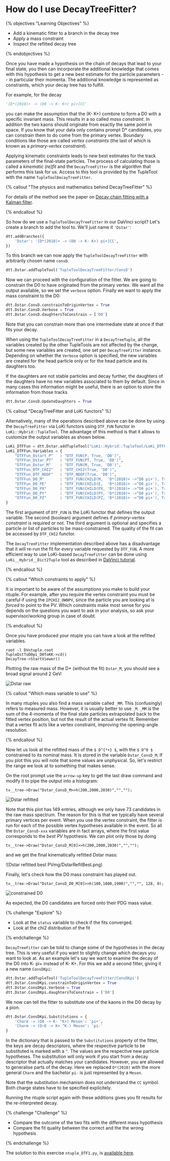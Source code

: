 # How do I use DecayTreeFitter?

{% objectives "Learning Objectives" %}

* Add a kinematic fitter to a branch in the decay tree
* Apply a mass constraint
* Inspect the refitted decay tree

{% endobjectives %} 

Once you have made a hypothesis on the chain of decays that lead to your final state, you then can incorporate the additional knowledge that comes with this hypothesis to get a new best estimate for the particle parameters -- in particular their momenta. The additional knowledge is represented as constraints, which your decay tree has to fulfill.

For example, for the decay
```python
'[D*(2010)+ -> (D0 -> K- K+) pi+]CC'
```
you can make the assumption that the (K- K+) combine to form a D0 with a specific invariant mass. This results in a so called *mass constraint*. In addition the two kaons should originate from exactly the same point in space. If you know that your data only contains prompt D\* candidates, you can constrain them to do come from the primary vertex. Boundary conditions like those are called *vertex constraints* (the last of which is known as a *primary-vertex constraint*).

Applying kinematic constraints leads to new best estimates for the track parameters of the final-state particles. The process of calculating those is called a *kinematic (re)fit* and the `DecayTreeFitter` is the algorithm that performs this task for us. Access to this tool is provided by the TupleTool with the name `TupleToolDecayTreeFitter`.

{% callout "The physics and mathematics behind DecayTreeFitter" %}

For details of the method see the paper on [Decay chain fitting with a Kalman 
filter](https://arxiv.org/abs/physics/0503191).

{% endcallout %} 

So how do we use a `TupleToolDecayTreeFitter` in our DaVinci script? Let's create a branch to add the tool to. We'll just name it `'Dstar'`:
```python
dtt.addBranches({
    'Dstar': '[D*(2010)+ -> (D0 -> K- K+) pi+]CC',
})
```
To this branch we can now apply the `TupleToolDecayTreeFitter` with arbitrarily chosen name `consD`.
```python
dtt.Dstar.addTupleTool('TupleToolDecayTreeFitter/ConsD')
```
Now we can proceed with the configuration of the fitter. We are going to constrain the D0 to have originated from the primary vertex. We want all the output available, so we set the `verbose` option. Finally we want to apply the mass constraint to the D0:
```python
dtt.Dstar.ConsD.constrainToOriginVertex = True
dtt.Dstar.ConsD.Verbose = True
dtt.Dstar.ConsD.daughtersToConstrain = ['D0']
```
Note that you can constrain more than one intermediate state at once if that fits your decay.

When using the `TupleToolDecayTreeFitter` in a `DecayTreeTuple`, all the variables created by the other TupleTools are not affected by the change, but some new variables are created, one set per `DecayTreeFitter` instance. Depending on whether the `Verbose` option is specified, the new variables are created for the head particle only or for the head particle and its daughters too.

If the daughters are not stable particles and decay further, the daughters of the daughters have no new variables associated to them by default.
Since in many cases this information might be useful, there is an option to store the information from those tracks
```python
dtt.Dstar.ConsD.UpdateDaughters = True
```

{% callout "DecayTreeFitter and LoKi functors" %}

Alternatively, many of the operations described above can be done by using the 
`DecayTreeFitter` via LoKi functors using `DTF_FUN` functor in `LoKi::Hybrid::TupleTool`.
The advantage of this method is that it allows to customize the output variables as shown below.
```python
LoKi_DTFFun = dtt.Dstar.addTupleTool("LoKi::Hybrid::TupleTool/LoKi_DTFFun")
LoKi_DTFFun.Variables = {
    "DTFFun_Dstart_P"   : "DTF_FUN(P, True, 'D0')",
    "DTFFun_Dstar_PT"   : "DTF_FUN(PT, True, 'D0')",
    "DTFFun_Dstar_M"    : "DTF_FUN(M, True, 'D0')",
    "DTFFun_DTF_CHI2"   : "DTF_CHI2(True, 'D0')",
    "DTFFun_DTF_NDOF"   : "DTF_NDOF(True, 'D0')",
    "DTFFun_D0_M"       : "DTF_FUN(CHILD(M,  'D*(2010)+ ->^D0 pi+'), True, 'D0')",
    "DTFFun_D0_PE"      : "DTF_FUN(CHILD(E,  'D*(2010)+ ->^D0 pi+'), True, 'D0')",
    "DTFFun_D0_PX"      : "DTF_FUN(CHILD(PX, 'D*(2010)+ ->^D0 pi+'), True, 'D0')",
    "DTFFun_D0_PY"      : "DTF_FUN(CHILD(PY, 'D*(2010)+ ->^D0 pi+'), True, 'D0')",
    "DTFFun_D0_PZ"      : "DTF_FUN(CHILD(PZ, 'D*(2010)+ ->^D0 pi+'), True, 'D0')"
}
```
The first argument of `DTF_FUN` is the LoKi functor that defines the output variable. The second (boolean) argument defines if *primary-vertex constraint* is required or not. The third argument is optional and specifies a particle or list of particles to be mass-constrained. The quality of the fit can be accessed by `DTF_CHI2` functor.

The `DecayTreeFitter` implementation described above has a disadvantage that it will re-run the fit for every variable requested by `DTF_FUN`. A more efficient way to use LoKi-based `DecayTreeFitter` can be done using `LoKi__Hybrid__Dict2Tuple` tool as described in [DaVinci tutorial](https://twiki.cern.ch/twiki/bin/view/LHCb/DaVinciTutorial9b).

{% endcallout %} 

{% callout "Which constraints to apply" %}

It is important to be aware of the assumptions you make to build your ntuple. For 
example, after you require the vertex constraint you must be careful if using 
the `IPCHI2_OWNPV`, since the particle you are looking at is *forced* to point 
to the PV. Which constraints make most sense for you depends on the questions 
you want to ask in your analysis, so ask your supervisor/working group in case 
of doubt.

{% endcallout %} 

Once you have produced your ntuple you can have a look at the refitted variables.
```shell
root -l DVntuple.root
TupleDstToD0pi_D0ToKK->cd()
DecayTree->StartViewer()
```
Plotting the raw mass of the D* (without the fit) `Dstar_M`, you should see a broad signal around 2 GeV:

![Dstar raw](img/DstarRaw.png)

{% callout "Which mass variable to use" %}

In many ntuples you also find a mass variable called `_MM`. This (confusingly) 
refers to measured mass. However, it is usually better to use `_M`. `_MM` is 
the sum of the 4-momenta of the final state particles extrapolated back to the 
fitted vertex position, but not the result of the actual vertex fit. Remember that
a vertex fit acts like a vertex constraint, improving the opening-angle resolution.

{% endcallout %} 


Now let us look at the refitted mass of the `$ D^{*+} $`, with the `$ D^0 $` constrained to its nominal mass.
It is stored in the variable `Dstar_ConsD_M`.
If you plot this you will note that some values are unphysical.
So, let's restrict the range we look at to something that makes sense.

On the root prompt use the `arrow-up` key to get the last draw command and modify it to pipe the output into a histogram:
```shell
tv__tree->Draw("Dstar_ConsD_M>>h(200,2000,2030)","","");
```

![Dstar refitted](img/DstarRefit.png)

Note that this plot has 149 entries, although we only have 73 candidates in the raw mass spectrum. The reason for this is that we typically have several primary vertices per event. When you use the vertex constraint, the fitter is run for each of the possible vertex hypotheses available in the event. So all the `Dstar_ConsD-xxx` variables are in fact arrays, where the first value corresponds to the *best PV* hypothesis. We can plot only those by doing
```shell
tv__tree->Draw("Dstar_ConsD_M[0]>>h(200,2000,2030)","","");
```
and we get the final kinematically refitted Dstar mass:

![Dstar refitted best PVmg/DstarRefitBest.png)

Finally, let's check how the D0 mass constraint has played out.

```shell
tv__tree->Draw("Dstar_ConsD_D0_M[0]>>h(100,1800,1900)","","", 128, 0);
```

![constrained D0](img/D0Refit.png)

As expected, the D0 candidates are forced onto their PDG mass value.


{% challenge "Explore" %}

* Look at the `status` variable to check if the fits converged.
* Look at the chi2 distribution of the fit

{% endchallenge %} 

`DecayTreeFitter` can be told to change some of the hypotheses in the decay tree. This is very useful if you want to slightly change which decays you want to look at. As an example let's say we want to examine the decay of the D0 into K- pi+ instead of K- K+. For this we add a second fitter, giving it a new name `ConsDKpi`:
```python
dtt.Dstar.addTupleTool('TupleToolDecayTreeFitter/ConsDKpi')
dtt.Dstar.ConsDKpi.constrainToOriginVertex = True
dtt.Dstar.ConsDKpi.Verbose = True
dtt.Dstar.ConsDKpi.daughtersToConstrain = ['D0']
```
We now can tell the fitter to substitute one of the kaons in the D0 decay by a pion.
```python
dtt.Dstar.ConsDKpi.Substitutions = {
    'Charm -> (D0 -> K- ^K+) Meson': 'pi+',
    'Charm -> (D~0 -> K+ ^K-) Meson': 'pi-'
}
```
In the dictionary that is passed to the `Substitutions` property of the fitter, the keys are decay descriptors, where the respective particle to be substituted is marked with a `^`. The values are the respective new particle hypotheses. The substitution will only work if you start from a decay descriptor that actually matches your candidates. However, you are allowed to generalise parts of the decay. Here we replaced `D*(2010)` with the more general `Charm` and the bachelor `pi-` is just represented by a `Meson`.

Note that the substitution mechanism does not understand the `CC` symbol. Both charge states have to be specified explicitely.

Running the ntuple script again with these additions gives you fit results for the re-interpreted decay.

{% challenge "Challenge" %}

* Compare the outcome of the two fits with the different mass hypothesis
* Compare the fit quality between the correct and the the wrong hypothesis

{% endchallenge %} 


The solution to this exercise `ntuple_DTF1.py`, is [available
here](./code/decay-tree-fitter/ntuple_DTF1.py).
